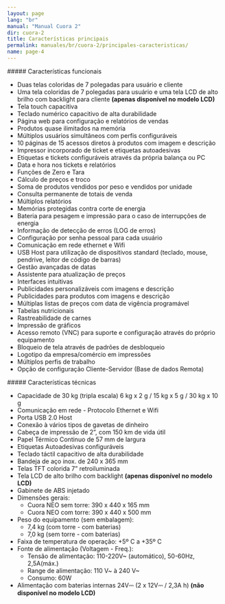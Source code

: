 ```yaml
---
layout: page
lang: "br"
manual: "Manual Cuora 2"
dir: cuora-2
title: Características principais
permalink: manuales/br/cuora-2/principales-caracteristicas/
name: page-4
---
```

<div markdown="1" class="mdl-cell mdl-cell--6-col">    
##### Características funcionais

  - Duas telas coloridas de 7 polegadas para usuário e cliente 
  - Uma tela coloridas de 7 polegadas para usuário e uma tela LCD de alto brilho com backlight para cliente **(apenas disponível no modelo LCD)**
  - Tela touch capacitiva
  - Teclado numérico capacitivo de alta durabilidade
  - Página web para configuração e relatórios de vendas
  - Produtos quase ilimitados na memória
  - Múltiplos usuários simultâneos com perfis configuráveis
  - 10 páginas de 15 acessos diretos à produtos com imagem e descrição
  - Impressor incorporado de ticket e etiquetas autoadesivas
  - Etiquetas e tickets configuráveis através da própria balança ou PC
  - Data e hora nos tickets e relatórios
  - Funções de Zero e Tara
  - Cálculo de preços e troco
  - Soma de produtos vendidos por peso e vendidos por unidade
  - Consulta permanente de totais de venda
  - Múltiplos relatórios
  - Memórias protegidas contra corte de energia
  - Bateria para pesagem e impressão para o caso de interrupções de energia
  - Informação de detecção de erros (LOG de erros)
  - Configuração por senha pessoal para cada usuário
  - Comunicação em rede ethernet e Wifi
  - USB Host para utilização de dispositivos standard (teclado, mouse, pendrive, leitor de código de barras)
  - Gestão avançadas de datas
  - Assistente para atualização de preços
  - Interfaces intuitivas
  - Publicidades personalizáveis com imagens e descrição
  - Publicidades para produtos com imagens e descrição
  - Múltiplas listas de preços com data de vigência programável
  - Tabelas nutricionais
  - Rastreabilidade de carnes
  - Impressão de gráficos
  - Acesso remoto (VNC) para suporte e configuração através do próprio equipamento
  - Bloqueio de tela através de padrões de desbloqueio
  - Logotipo da empresa/comércio em impressões
  - Múltiplos perfis de trabalho
  - Opção de configuração Cliente-Servidor (Base de dados Remota)
</div>

<div markdown="1" class="mdl-cell mdl-cell--6-col">    
##### Características técnicas

 - Capacidade de 30 kg (tripla escala)
   6 kg x 2 g  / 15 kg x 5 g / 30 kg x 10 g
 - Comunicação em rede -  Protocolo Ethernet e Wifi
 - Porta USB 2.0 Host
 - Conexão à vários tipos de gavetas de dinheiro
 - Cabeça de impressão de 2”, com 150 km de vida útil
 - Papel Térmico Continuo de 57 mm de largura
 - Etiquetas Autoadesivas configuráveis
 - Teclado táctil capacitivo de alta durabilidade
 - Bandeja de aço inox. de 240 x 365 mm
 - Telas TFT colorida 7” retroiluminada 
 - Tela LCD de alto brilho com backlight **(apenas disponível no modelo LCD)**
 - Gabinete de ABS injetado
 - Dimensões gerais:
   - Cuora NEO sem torre: 390 x 440 x 165 mm
   - Cuora NEO com torre: 390 x 440 x 500 mm
 - Peso do equipamento (sem embalagem):
   - 7,4 kg (com torre - com baterias)
   - 7,0 kg (sem torre - com baterias)
 - Faixa de temperatura de operação: +5º C a +35º C
 - Fonte de alimentação (Voltagem - Freq.):
   - Tensão de alimentação:  110-220V~ (automático), 50-60Hz, 2,5A(máx.)
   - Range de alimentação: 110 V~ à 240 V~
   - Consumo: 60W
 - Alimentação com baterias internas 24V⎓ (2 x 12V⎓ / 2,3A h) **(não disponível no modelo LCD)**
</div>
